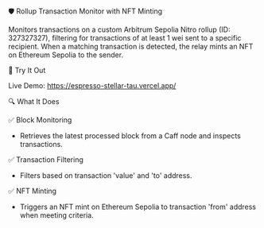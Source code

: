🛡️ Rollup Transaction Monitor with NFT Minting

Monitors transactions on a custom Arbitrum Sepolia Nitro rollup (ID: 327327327), filtering for transactions of at least 1 wei sent to a specific recipient. When a matching transaction is detected, the relay mints an NFT on Ethereum Sepolia to the sender.

🚀 Try It Out

Live Demo: https://espresso-stellar-tau.vercel.app/

🔍 What It Does

✅ Block Monitoring
- Retrieves the latest processed block from a Caff node and inspects transactions.

✅ Transaction Filtering
- Filters based on transaction 'value' and 'to' address.

✅ NFT Minting
- Triggers an NFT mint on Ethereum Sepolia to transaction 'from' address when meeting criteria.